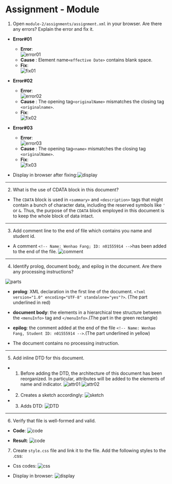 # Assignment - Module

1. Open `module-2/assignments/assignment.xml` in your browser. Are there any errors? Explain the error and fix it.

- **Error#01**

  - **Error**: <br>![error01](./pic/1.error01.png)
  - **Cause** : Element name`<effective Date>` contains blank space.
  - **Fix**: <br>![fix01](./pic/1.fix01.png)

- **Error#02**

  - **Error**: <br>![error02](./pic/1.error02.png)
  - **Cause** : The opening tag`<originalName>` mismatches the closing tag `<originalname>`.
  - **Fix**: <br>![fix02](./pic/1.fix02.png)

- **Error#03**

  - **Error**: <br>![error03](./pic/1.error03.png)
  - **Cause** : The opening tag`<name>` mismatches the closing tag `<originalName>`.
  - **Fix**: <br>![fix03](./pic/1.fix03.png)

- Display in browser after fixing:![display](./pic/1.after_fix.png)

---

2. What is the use of CDATA block in this document?

- The `CDATA` block is used in `<summary>` and `<description>` tags that might contain a bunch of character data, including the reserved symbols like `'` or `&`. Thus, the purpose of the `CDATA` block employed in this document is to keep the whole block of data intact.

---

3. Add comment line to the end of file which contains you name and student id.

- A comment `<!-- Name: Wenhao Fang; ID: n01555914 -->`has been added to the end of the file.
  ![comment](./pic/3.comment.png)

---

4. Identify prolog, document body, and epilog in the document. Are there any processing instructions?

![parts](./pic/4.parts.png)

- **prolog**: XML declaration in the first line of the document. `<?xml version="1.0" encoding="UTF-8" standalone="yes"?>`. (The part underlined in red)

- **document body**: the elements in a hierarchical tree structure between the `<menuInfo>` tag and `</menuInfo>`.(The part in the green rectangle)

- **epilog**: the comment added at the end of the file `<!-- Name: Wenhao Fang, Student ID: n01555914 -->`.(The part underlined in yellow)

- The document contains no processing instruction.

---

5. Add inline DTD for this document.

- 1. Before adding the DTD, the architecture of this document has been reorganized. In particular, attributes will be added to the elements of name and indicator.
     ![attr01](./pic/5.attr01.png)
     ![attr02](./pic/5.attr02.png)

- 2. Creates a sketch accordingly:
     ![sketch](./pic/5.sketch.png)

- 3. Adds DTD:
     ![DTD](./pic/5.DTD.png)

---

6. Verify that file is well-formed and valid.

- **Code**: ![code](./pic/6.code.png)

- **Result**: ![code](./pic/6.result.png)

7. Create `style.css` file and link it to the file. Add the following styles to the .css:

- Css codes: ![css](./pic/7.css.png)

- Display in browser: ![display](./pic/7.display_css.png)

